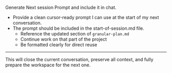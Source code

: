 Generate Next session Prompt and include it in chat.

- Provide a clean cursor-ready prompt I can use at the start of my next conversation.
- The prompt should be included in the start-of-session.md file.
  - Reference the updated section of `granular-plan.md`
  - Continue work on that part of the project
  - Be formatted clearly for direct reuse

---

This will close the current conversation, preserve all context, and fully prepare the workspace for the next one.